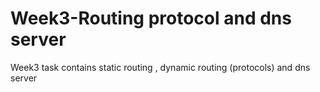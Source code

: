 # Week3-Routing protocol and dns server 
Week3 task contains static routing , dynamic routing (protocols) and dns server 
